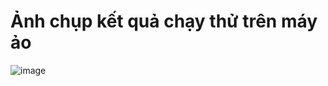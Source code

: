 # Ảnh chụp kết quả chạy thử trên máy ảo

![image](https://github.com/user-attachments/assets/cbdfad5b-20d3-4294-9ed6-2f7fb87dd110)
